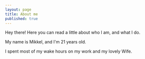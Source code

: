 ```yaml
---
layout: page
title: About me
published: true
---
```


<p class="message">
	Hey there! Here you can read a little about who I am, and what I do.
</p>

My name is Mikkel, and I'm 21 years old.

I spent most of my wake hours on my work and my lovely Wife.